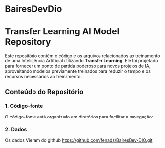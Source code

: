 # BairesDevDio
# Transfer Learning AI Model Repository

Este repositório contém o código e os arquivos relacionados ao treinamento de uma Inteligência Artificial utilizando **Transfer Learning**. Ele foi projetado para fornecer um ponto de partida poderoso para novos projetos de IA, aproveitando modelos previamente treinados para reduzir o tempo e os recursos necessários ao treinamento.

## Conteúdo do Repositório

### 1. Código-fonte
O código-fonte está organizado em diretórios para facilitar a navegação:

### 2. Dados
Os dados Vieram do github  https://github.com/fenads/BairesDev-DIO.git 

